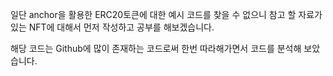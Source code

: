 일단 anchor을 활용한 ERC20토큰에 대한 예시 코드를 찾을 수 없으니 참고 할 자료가 있는 NFT에 대해서 먼저 작성하고 공부를 해보겠습니다.

해당 코드는 Github에 많이 존재하는 코드로써 한번 따라해가면서 코드를 분석해 보았습니다.
